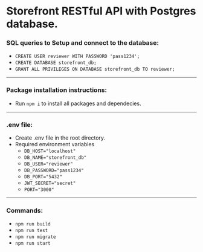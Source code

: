 # Storefront RESTful API with Postgres database.

### SQL queries to Setup and connect to the database:
- `CREATE USER reviewer WITH PASSWORD 'pass1234';` <!-- create user reviewer -->
- `CREATE DATABASE storefront_db;` <!-- create storefront_db database -->
- `GRANT ALL PRIVILEGES ON DATABASE storefront_db TO reviewer;` <!-- grant access to user reviewer on database storefront_db -->

<hr>

### Package installation instructions:
- Run `npm i` to install all packages and dependecies.

<hr>

### .env file:
- Create .env file in the root directory.
- Required environment variables
    - `DB_HOST="localhost"` <!-- database host -->
    - `DB_NAME="storefront_db"` <!-- database name -->
    - `DB_USER="reviewer"` <!-- database user -->
    - `DB_PASSWORD="pass1234"` <!-- database password -->
    - `DB_PORT="5432"` <!-- database port -->
    - `JWT_SECRET="secret"` <!-- jwt secret key -->
    - `PORT="3000"` <!-- server port -->

<hr>

###  Commands:
- `npm run build` <!-- create a build directory -->
- `npm run test` <!-- run all test suites -->
- `npm run migrate` <!-- run all up migrations -->
- `npm run start` <!-- run dwon & up migrations and start the server -->